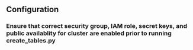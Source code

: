 ## Configuration

### Ensure that correct security group, IAM role, secret keys, and public availablity for cluster are enabled prior to running create_tables.py
